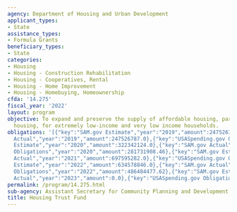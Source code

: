 ```yaml
---
agency: Department of Housing and Urban Development
applicant_types:
- State
assistance_types:
- Formula Grants
beneficiary_types:
- State
categories:
- Housing
- Housing - Construction Rehabilitation
- Housing - Cooperatives, Rental
- Housing - Home Improvement
- Housing - Homebuying, Homeownership
cfda: '14.275'
fiscal_year: '2022'
layout: program
objective: To expand and preserve the supply of affordable housing, particularly rental
  housing, for extremely low-income and very low income households.
obligations: '[{"key":"SAM.gov Estimate","year":"2019","amount":247526787.0},{"key":"SAM.gov
  Actual","year":"2019","amount":247526787.0},{"key":"USASpending.gov Obligations","year":"2019","amount":309911500.45},{"key":"SAM.gov
  Estimate","year":"2020","amount":322342124.0},{"key":"SAM.gov Actual","year":"2020","amount":284856209.0},{"key":"USASpending.gov
  Obligations","year":"2020","amount":281731908.46},{"key":"SAM.gov Estimate","year":"2021","amount":590878636.0},{"key":"SAM.gov
  Actual","year":"2021","amount":697595282.0},{"key":"USASpending.gov Obligations","year":"2021","amount":691896030.44},{"key":"SAM.gov
  Estimate","year":"2022","amount":634578846.0},{"key":"SAM.gov Actual","year":"2022","amount":493970525.0},{"key":"USASpending.gov
  Obligations","year":"2022","amount":486484477.62},{"key":"SAM.gov Estimate","year":"2023","amount":634028209.0},{"key":"SAM.gov
  Actual","year":"2023","amount":0.0},{"key":"USASpending.gov Obligations","year":"2023","amount":421438214.36}]'
permalink: /program/14.275.html
sub-agency: Assistant Secretary for Community Planning and Development
title: Housing Trust Fund
---
```

